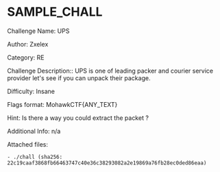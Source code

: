 # SAMPLE_CHALL

Challenge Name: UPS

Author: Zxelex

Category: RE

Challenge Description:: UPS is one of leading packer and courier service provider let's see if you can unpack their package.

Difficulty: Insane

Flags format: MohawkCTF{ANY_TEXT}

Hint: Is there a way you could extract the packet ?

Additional Info: n/a

Attached files:

    - ./chall (sha256: 22c19caaf3868fb66463747c40e36c38293082a2e19869a76fb28ec0ded86eaa)